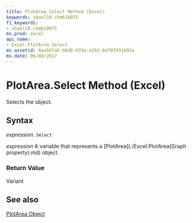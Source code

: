 ```yaml
---
title: PlotArea.Select Method (Excel)
keywords: vbaxl10.chm618075
f1_keywords:
- vbaxl10.chm618075
ms.prod: excel
api_name:
- Excel.PlotArea.Select
ms.assetid: 0aa567a6-b6d6-633a-e2b2-6ef07431692a
ms.date: 06/08/2017
---
```



# PlotArea.Select Method (Excel)

Selects the object.


## Syntax

 _expression_. `Select`

 _expression_ A variable that represents a [PlotArea](./Excel.PlotArea(Graph property).md) object.


### Return Value

Variant


## See also


[PlotArea Object](Excel.PlotArea(objec).md)

